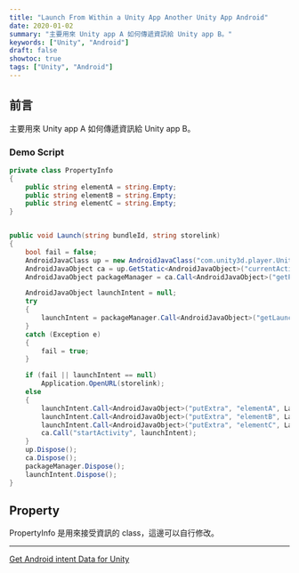 ```yaml
---
title: "Launch From Within a Unity App Another Unity App Android"
date: 2020-01-02
summary: "主要用來 Unity app A 如何傳遞資訊給 Unity app B。"
keywords: ["Unity", "Android"]
draft: false
showtoc: true
tags: ["Unity", "Android"]
---
```


## 前言

主要用來 Unity app A 如何傳遞資訊給 Unity app B。

### Demo Script

```C#
private class PropertyInfo
{
    public string elementA = string.Empty;
    public string elementB = string.Empty;
    public string elementC = string.Empty;
}


public void Launch(string bundleId, string storelink)
{
    bool fail = false;
    AndroidJavaClass up = new AndroidJavaClass("com.unity3d.player.UnityPlayer");
    AndroidJavaObject ca = up.GetStatic<AndroidJavaObject>("currentActivity");
    AndroidJavaObject packageManager = ca.Call<AndroidJavaObject>("getPackageManager");

    AndroidJavaObject launchIntent = null;
    try
    {
        launchIntent = packageManager.Call<AndroidJavaObject>("getLaunchIntentForPackage", bundleId);
    }
    catch (Exception e)
    {
        fail = true;
    }

    if (fail || launchIntent == null)
        Application.OpenURL(storelink);
    else
    {
        launchIntent.Call<AndroidJavaObject>("putExtra", "elementA", LaunchData.elementA);
        launchIntent.Call<AndroidJavaObject>("putExtra", "elementB", LaunchData.elementB);
        launchIntent.Call<AndroidJavaObject>("putExtra", "elementC", LaunchData.elementC);
        ca.Call("startActivity", launchIntent);
    }
    up.Dispose();
    ca.Dispose();
    packageManager.Dispose();
    launchIntent.Dispose();
}
```

## Property

PropertyInfo 是用來接受資訊的 class，這邊可以自行修改。

---

[Get Android intent Data for Unity](https://wenrongdev.com/get-android-intent-data-for-unity/)

